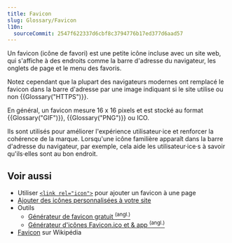 ```yaml
---
title: Favicon
slug: Glossary/Favicon
l10n:
  sourceCommit: 2547f622337d6cbf8c3794776b17ed377d6aad57
---
```


Un favicon (icône de favori) est une petite icône incluse avec un site web, qui s'affiche à des endroits comme la barre d'adresse du navigateur, les onglets de page et le menu des favoris.

Notez cependant que la plupart des navigateurs modernes ont remplacé le favicon dans la barre d'adresse par une image indiquant si le site utilise ou non {{Glossary("HTTPS")}}.

En général, un favicon mesure 16 x 16 pixels et est stocké au format {{Glossary("GIF")}}, {{Glossary("PNG")}} ou ICO.

Ils sont utilisés pour améliorer l'expérience utilisateur·ice et renforcer la cohérence de la marque. Lorsqu'une icône familière apparaît dans la barre d'adresse du navigateur, par exemple, cela aide les utilisateur·ice·s à savoir qu'ils·elles sont au bon endroit.

## Voir aussi

- Utiliser [`<link rel="icon">`](/fr/docs/Web/HTML/Reference/Attributes/rel#icon) pour ajouter un favicon à une page
- [Ajouter des icônes personnalisées à votre site](/fr/docs/Learn_web_development/Core/Structuring_content/Webpage_metadata#adding_custom_icons_to_your_site)
- Outils
  - [Générateur de favicon gratuit <sup>(angl.)</sup>](https://favicon.io/)
  - [Générateur d'icônes Favicon.ico et & app <sup>(angl.)</sup>](https://www.favicon-generator.org/)
- [Favicon](https://fr.wikipedia.org/wiki/Favicon) sur Wikipédia
